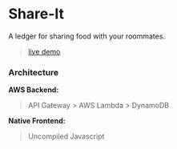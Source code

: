 # Share-It
A ledger for sharing food with your roommates.
> [live demo](https://store.leonk.dev)



### Architecture
**AWS Backend:**
> API Gateway > AWS Lambda > DynamoDB

**Native Frontend:**
> Uncompiled Javascript
